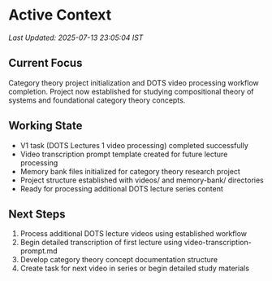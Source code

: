 # Active Context

*Last Updated: 2025-07-13 23:05:04 IST*

## Current Focus

Category theory project initialization and DOTS video processing workflow completion. Project now established for studying compositional theory of systems and foundational category theory concepts.

## Working State

- V1 task (DOTS Lectures 1 video processing) completed successfully
- Video transcription prompt template created for future lecture processing
- Memory bank files initialized for category theory research project
- Project structure established with videos/ and memory-bank/ directories
- Ready for processing additional DOTS lecture series content

## Next Steps

1. Process additional DOTS lecture videos using established workflow
2. Begin detailed transcription of first lecture using video-transcription-prompt.md
3. Develop category theory concept documentation structure
4. Create task for next video in series or begin detailed study materials
